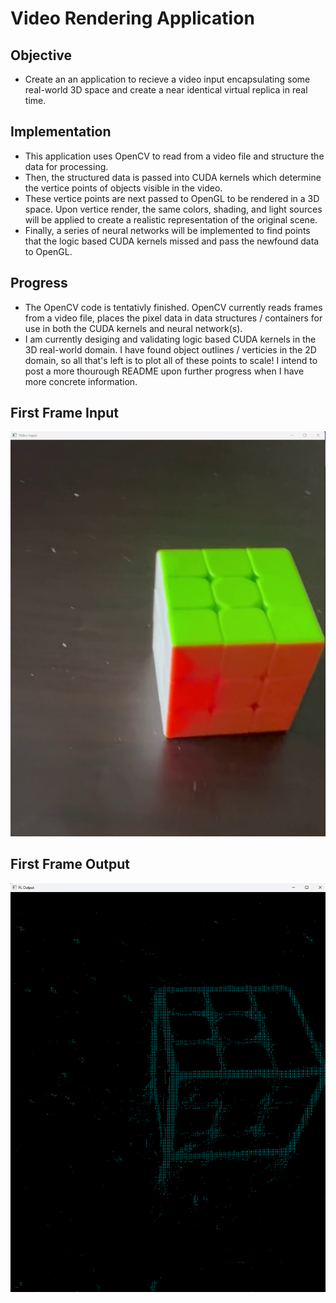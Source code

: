 # Video Rendering Application
## Objective 
- Create an an application to recieve a video input encapsulating some real-world 3D space and create a near identical virtual replica in real time.
## Implementation
- This application uses OpenCV to read from a video file and structure the data for processing.
- Then, the structured data is passed into CUDA kernels which determine the vertice points of objects visible in the video.
- These vertice points are next passed to OpenGL to be rendered in a 3D space. Upon vertice render, the same colors, shading, and light sources will be applied to create a realistic representation of the original scene.
- Finally, a series of neural networks will be implemented to find points that the logic based CUDA kernels missed and pass the newfound data to OpenGL. 
## Progress
- The OpenCV code is tentativly finished. OpenCV currently reads frames from a video file, places the pixel data in data structures / containers for use in both the CUDA kernels and neural network(s).
- I am currently desiging and validating logic based CUDA kernels in the 3D real-world domain. I have found object outlines / verticies in the 2D domain, so all that's left is to plot all of these points to scale! I intend to post a more thourough README upon further progress when I have more concrete information.

## First Frame Input
![alt text](Images/VideoInput.png)
## First Frame Output
![alt text](Images/PLOutput.png)



